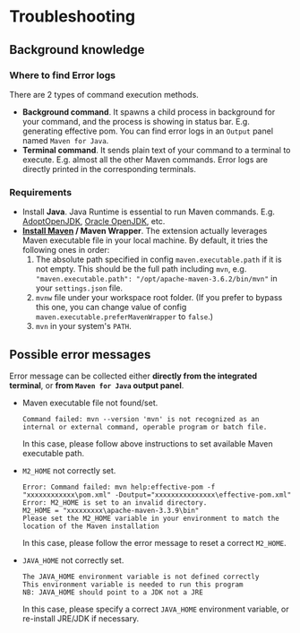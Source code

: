 # Troubleshooting

## Background knowledge

### Where to find Error logs

There are 2 types of command execution methods.
* **Background command**. It spawns a child process in background for your command, and the process is showing in status bar. E.g. generating effective pom. You can find error logs in an `Output` panel named `Maven for Java`.
* **Terminal command**. It sends plain text of your command to a terminal to execute. E.g. almost all the other Maven commands. Error logs are directly printed in the corresponding terminals.
  
### Requirements

* Install **Java**. Java Runtime is essential to run Maven commands. E.g. [AdoptOpenJDK](https://adoptopenjdk.net/), [Oracle OpenJDK](https://jdk.java.net/), etc.
* **[Install Maven](https://maven.apache.org/install.html) / Maven Wrapper**. The extension actually leverages Maven executable file in your local machine. By default, it tries the following ones in order:
  1. The absolute path specified in config `maven.executable.path` if it is not empty.  This should be the full path including `mvn`, e.g. `"maven.executable.path": "/opt/apache-maven-3.6.2/bin/mvn"` in your `settings.json` file.
  2. `mvnw` file under your workspace root folder. (If you prefer to bypass this one, you can change value of config `maven.executable.preferMavenWrapper` to `false`.)
  3. `mvn` in your system's `PATH`.

## Possible error messages
Error message can be collected either **directly from the integrated terminal**, or **from `Maven for Java` output panel**.

* Maven executable file not found/set.
    ```
    Command failed: mvn --version 'mvn' is not recognized as an internal or external command, operable program or batch file.
    ```
    In this case, please follow above instructions to set available Maven executable path.

* `M2_HOME` not correctly set.
    ```
    Error: Command failed: mvn help:effective-pom -f "xxxxxxxxxxxx\pom.xml" -Doutput="xxxxxxxxxxxxxxx\effective-pom.xml"
    Error: M2_HOME is set to an invalid directory. 
    M2_HOME = "xxxxxxxxx\apache-maven-3.3.9\bin" 
    Please set the M2_HOME variable in your environment to match the 
    location of the Maven installation
    ```
    In this case, please follow the error message to reset a correct `M2_HOME`.

* `JAVA_HOME` not correctly set.
    ```
    The JAVA_HOME environment variable is not defined correctly
    This environment variable is needed to run this program
    NB: JAVA_HOME should point to a JDK not a JRE
    ```
    In this case, please specify a correct `JAVA_HOME` environment variable, or re-install JRE/JDK if necessary.
